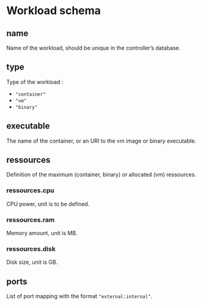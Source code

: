 # Workload schema

## name

Name of the workload, should be unique in the controller’s database.

## type

Type of the workload :

- `"container"`
- `"vm"`
- `"binary"`

## executable

<!-- maybe change name -->

The name of the container, or an URI to the vm image or binary executable.

## ressources

Definition of the maximum (container, binary) or allocated (vm) ressources.

### ressources.cpu

CPU power, unit is to be defined.

### ressources.ram

Memory amount, unit is MB.

### ressources.disk

Disk size, unit is GB.

## ports

List of port mapping with the format `"external:internal"`.

